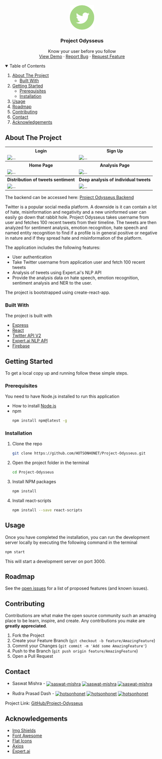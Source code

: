 <!-- PROJECT LOGO -->
<br />
<p align="center">
  <a href="https://github.com/SaswatM-62/CryptoTrack">
    <img src="public/twitter-4-512.png" alt="Logo" width="80" height="80">
  </a>

  <h3 align="center">Project Odysseus</h3>

  <p align="center">
    Know your user before you follow
    <br />
    <a href="https://github.com/HOTSONHONET/Project-Odysseus">View Demo</a>
    ·
    <a href="https://github.com/HOTSONHONET/Project-Odysseus/issues">Report Bug</a>
    ·
    <a href="https://github.com/HOTSONHONET/Project-Odysseus/issues">Request Feature</a>
  </p>
</p>



<!-- TABLE OF CONTENTS -->
<details open="open">
  <summary>Table of Contents</summary>
  <ol>
    <li>
      <a href="#about-the-project">About The Project</a>
      <ul>
        <li><a href="#built-with">Built With</a></li>
      </ul>
    </li>
    <li>
      <a href="#getting-started">Getting Started</a>
      <ul>
        <li><a href="#prerequisites">Prerequisites</a></li>
        <li><a href="#installation">Installation</a></li>
      </ul>
    </li>
    <li><a href="#usage">Usage</a></li>
    <li><a href="#roadmap">Roadmap</a></li>
    <li><a href="#contributing">Contributing</a></li>
    <li><a href="#contact">Contact</a></li>
    <li><a href="#acknowledgements">Acknowledgements</a></li>
  </ol>
</details>



<!-- ABOUT THE PROJECT -->
## About The Project


<table>
  <tr>
    <th>Login</th>
    <th>Sign Up</th>
  </tr>
  <tr>
    <td><img src="https://user-images.githubusercontent.com/56304060/198504274-6979cbb3-f4c5-417d-8f52-a6867e7206c0.jpeg" alt="..." /></td>
    <td><img src="https://user-images.githubusercontent.com/56304060/198504289-08bf5fcb-735f-49f9-ab74-c6735c70da7b.jpeg" alt="..." /></td>
  </tr>
  <tr>
    <th>Home Page</th>
    <th>Analysis Page</th>
  </tr>
  <tr>
    <td><img src="https://user-images.githubusercontent.com/56304060/198504326-80e8e8c8-c485-4bf3-acd0-4ce296814bb1.jpeg" alt="..." /></td>
    <td><img src="https://user-images.githubusercontent.com/56304060/198504404-00688e7d-1f8d-4b6d-9ead-098e708169c0.jpeg" alt="..." /></td>
  </tr>
  <tr>
    <th>Distribution of tweets sentiment</th>
    <th>Deep analysis of individual tweets</th>
  </tr>
  <tr>
    <td><img src="https://user-images.githubusercontent.com/56304060/198504617-03669815-bcda-4af4-8684-d905a1bdd109.jpeg" alt="..." /></td>
    <td><img src="https://user-images.githubusercontent.com/56304060/198504696-541633de-858c-464d-a5a9-1bd7ca70dac8.jpeg" alt="..." /></td>
  </tr>
</table>



The backend can be accessed here: [Project Odysseus Backend](https://github.com/SaswatM-62/Project-Odysseus-Backend)

Twitter is a popular social media platform. A downside is it can contain a lot of hate, misinformation and negativity and a new uninformed user can easily go down that rabbit hole. Project Odysseus takes username from user and fetches 100 recent tweets from their timeline. The tweets are then analyzed for sentiment analysis, emotion recognition, hate speech and named entity recognition to find if a profile is in general positive or negative in nature and if they spread hate and misinformation of the platform.  

The application includes the following features:
* User authentication
* Take Twitter username from application user and fetch 100 recent tweets
* Analysis of tweets using Expert.ai's NLP API
* Provide the analysis data on hate speech, emotion recognition, sentiment analysis and NER to the user.

The project is bootstrapped using create-react-app.  
  
      
### Built With

The project is built with
* [Express](https://expressjs.com/)
* [React](https://reactjs.org/)
* [Twitter API V2](https://developer.twitter.com/en)
* [Expert.ai NLP API](https://www.expert.ai/products/natural-language-text-analytics/)
* [Firebase](https://firebase.google.com/)
  

<!-- GETTING STARTED -->
## Getting Started

To get a local copy up and running follow these simple steps.

### Prerequisites

You need to have Node.js installed to run this application  
* How to install [Node.js](https://nodejs.org/en/)
* npm
  ```sh
  npm install npm@latest -g
  ```
  
  
### Installation

1. Clone the repo
   ```sh
   git clone https://github.com/HOTSONHONET/Project-Odysseus.git
   ```
2. Open the project folder in the terminal
   ```sh
   cd Project-Odysseus
   ```
3. Install NPM packages
   ```sh
   npm install
   ```
4. Install react-scripts
   ```sh
   npm install --save react-scripts
   ```
  
<!-- USAGE EXAMPLES -->
## Usage

Once you have completed the installation, you can run the development server locally by executing the following command in the terminal
   ```sh
   npm start
   ```
This will start a development server on port 3000.

<!-- ROADMAP -->
## Roadmap

See the [open issues](https://github.com/HOTSONHONET/Project-Odysseus/issues) for a list of proposed features (and known issues).



<!-- CONTRIBUTING -->
## Contributing

Contributions are what make the open source community such an amazing place to be learn, inspire, and create. Any contributions you make are **greatly appreciated**.

1. Fork the Project
2. Create your Feature Branch (`git checkout -b feature/AmazingFeature`)
3. Commit your Changes (`git commit -m 'Add some AmazingFeature'`)
4. Push to the Branch (`git push origin feature/AmazingFeature`)
5. Open a Pull Request

<!-- CONTACT -->
## Contact

- Saswat Mishra - 
<a href="https://twitter.com/TheSaswat" target="blank"><img align="center" src="https://raw.githubusercontent.com/rahuldkjain/github-profile-readme-generator/master/src/images/icons/Social/twitter.svg" alt="saswat-mishra" height="30" width="40" /></a>
<a href="https://www.linkedin.com/in/saswatmishra71/" target="blank"><img align="center" src="https://raw.githubusercontent.com/rahuldkjain/github-profile-readme-generator/master/src/images/icons/Social/linked-in-alt.svg" alt="saswat-mishra" height="20" width="20" /></a> 
<a href="https://github.com/SaswatM-62" target="blank"><img align="center" src="https://user-images.githubusercontent.com/56304060/198507091-d1c28c4f-e278-4a33-be56-d1af5cde8960.png" alt="saswat-mishra" height="20" width="20" /></a> 

- Rudra Prasad Dash - 
<a href="https://twitter.com/hotsonhonet" target="blank"><img align="center" src="https://raw.githubusercontent.com/rahuldkjain/github-profile-readme-generator/master/src/images/icons/Social/twitter.svg" alt="hotsonhonet" height="30" width="40" /></a>
<a href="https://linkedin.com/in/hotsonhonet" target="blank"><img align="center" src="https://raw.githubusercontent.com/rahuldkjain/github-profile-readme-generator/master/src/images/icons/Social/linked-in-alt.svg" alt="hotsonhonet" height="20" width="20" /></a> 
<a href="https://github.com/HOTSONHONET/" target="blank"><img align="center" src="https://user-images.githubusercontent.com/56304060/198507091-d1c28c4f-e278-4a33-be56-d1af5cde8960.png" alt="hotsonhonet" height="20" width="20" /></a> 



Project Link: [GitHub/Project-Odysseus](https://github.com/HOTSONHONET/Project-Odysseus)






<!-- ACKNOWLEDGEMENTS -->
## Acknowledgements
* [Img Shields](https://shields.io)
* [Font Awesome](https://fontawesome.com)
* [Flat Icons](https://flat-icons.com/)
* [Axios](https://www.npmjs.com/package/axios)
* [Expert.ai](https://www.expert.ai/products/natural-language-text-analytics/)

<!-- MARKDOWN LINKS & IMAGES -->
<!-- https://www.markdownguide.org/basic-syntax/#reference-style-links -->
[product-screenshot]: https://i.imgur.com/rf7b7dC.jpg
[product-screenshot2]: https://i.imgur.com/ua20J24.jpg
[product-screenshot3]: https://i.imgur.com/6fnz3rW.png
[product-screenshot4]: https://i.imgur.com/BWc2qvh.jpg
